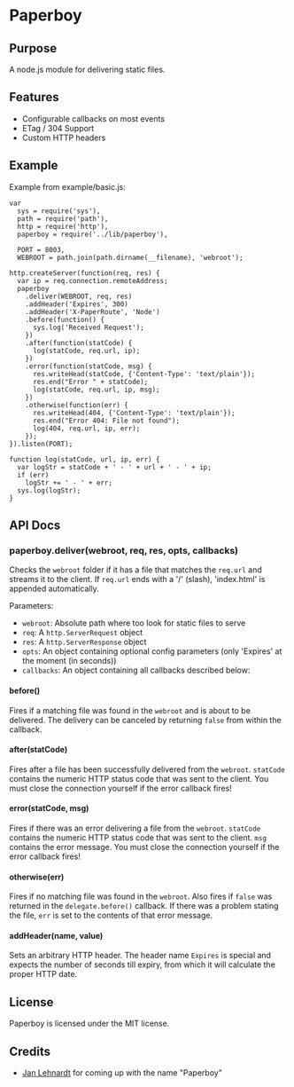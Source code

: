 # Paperboy

## Purpose

A node.js module for delivering static files.

## Features
  
 * Configurable callbacks on most events
 * ETag / 304 Support
 * Custom HTTP headers

## Example

Example from example/basic.js:

    var
      sys = require('sys'),
      path = require('path'),
      http = require('http'),
      paperboy = require('../lib/paperboy'),
    
      PORT = 8003,
      WEBROOT = path.join(path.dirname(__filename), 'webroot');
    
    http.createServer(function(req, res) {
      var ip = req.connection.remoteAddress;
      paperboy
        .deliver(WEBROOT, req, res)
        .addHeader('Expires', 300)
        .addHeader('X-PaperRoute', 'Node')
        .before(function() {
          sys.log('Received Request');
        })
        .after(function(statCode) {
          log(statCode, req.url, ip);
        })
        .error(function(statCode, msg) {
          res.writeHead(statCode, {'Content-Type': 'text/plain'});
          res.end("Error " + statCode);
          log(statCode, req.url, ip, msg);
        })
        .otherwise(function(err) {
          res.writeHead(404, {'Content-Type': 'text/plain'});
          res.end("Error 404: File not found");
          log(404, req.url, ip, err);
        });
    }).listen(PORT);
    
    function log(statCode, url, ip, err) {
      var logStr = statCode + ' - ' + url + ' - ' + ip;
      if (err)
        logStr += ' - ' + err;
      sys.log(logStr);
    }

## API Docs

### paperboy.deliver(webroot, req, res, opts, callbacks)

Checks the `webroot` folder if it has a file that matches the `req.url` and streams it to the client. If `req.url` ends with a '/' (slash), 'index.html' is appended automatically.

Parameters:

* `webroot`: Absolute path where too look for static files to serve
* `req`: A `http.ServerRequest` object
* `res`: A `http.ServerResponse` object
* `opts`: An object containing optional config parameters (only 'Expires' at the moment (in seconds))
* `callbacks`: An object containing all callbacks described below:

#### before()

Fires if a matching file was found in the `webroot` and is about to be delivered. The delivery can be canceled by returning `false` from within the callback.

#### after(statCode)

Fires after a file has been successfully delivered from the `webroot`. `statCode` contains the numeric HTTP status code that was sent to the client. You must close the connection yourself if the error callback fires!

#### error(statCode, msg)

Fires if there was an error delivering a file from the `webroot`. `statCode` contains the numeric HTTP status code that was sent to the client. `msg` contains the error message. You must close the connection yourself if the error callback fires!

#### otherwise(err)

Fires if no matching file was found in the `webroot`. Also fires if `false` was returned in the `delegate.before()` callback. If there was a problem stating the file, `err` is set to the contents of that error message.

#### addHeader(name, value)

Sets an arbitrary HTTP header. The header name `Expires` is special and expects the number of seconds till expiry, from which it will calculate the proper HTTP date.

## License

Paperboy is licensed under the MIT license.

## Credits

* [Jan Lehnardt](http://twitter.com/janl) for coming up with the name "Paperboy"
